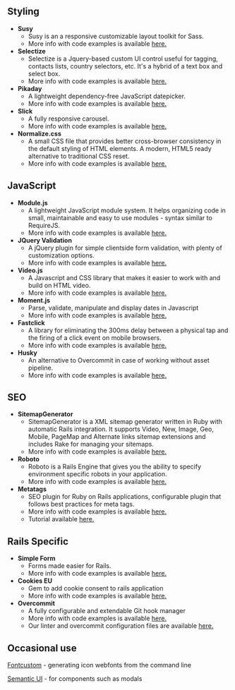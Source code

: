 ## Styling

* **Susy**
  * Susy is an a responsive customizable layout toolkit for Sass.
  * More info with code examples is available [here.](http://susy.oddbird.net/)
* **Selectize**
  * Selectize is a Jquery-based custom UI control useful for tagging, contacts lists, country selectors, etc. It's a hybrid of a text box and select box.
  * More info with code examples is available [here.](http://selectize.github.io/selectize.js/)
* **Pikaday**
  * A lightweight dependency-free JavaScript datepicker.
  * More info with code examples is available [here.](https://github.com/dbushell/Pikaday)
* **Slick**
  * A fully responsive carousel.
  * More info with code examples is available [here.](http://kenwheeler.github.io/slick/)
* **Normalize.css**
  * A small CSS file that provides better cross-browser consistency in the default styling of HTML elements. A modern, HTML5 ready alternative to traditional CSS reset.
  * More info with code examples is available [here.](http://nicolasgallagher.com/about-normalize-css/)

## JavaScript

* **Module.js**
  * A lightweight JavaScript module system. It helps organizing code in small, maintainable and easy to use modules - syntax similar to RequireJS.
  * More info with code examples is available [here.](https://larsjung.de/modulejs/)
* **JQuery Validation**
  * A jQuery plugin for simple clientside form validation, with plenty of customization options.
  * More info with code examples is available [here.](http://jqueryvalidation.org/)
* **Video.js**
  * A Javascript and CSS library that makes it easier to work with and build on HTML video.
  * More info with code examples is available [here.](http://videojs.com/)
* **Moment.js**
  * Parse, validate, manipulate and display dates in Javascript
  * More info with code examples is available [here.](http://momentjs.com/)
* **Fastclick**
  * A library for eliminating the 300ms delay between a physical tap and the firing of a click event on mobile browsers.
  * More info with code examples is available [here.](https://github.com/ftlabs/fastclick)
* **Husky**
  * An alternative to Overcommit in case of working without asset pipeline.
  * More info with code examples is available [here.](https://github.com/typicode/husky)

## SEO

* **SitemapGenerator**
  * SitemapGenerator is a XML sitemap generator written in Ruby with automatic Rails integration. It supports Video, New, Image, Geo, Mobile, PageMap and Alternate links sitemap extensions and includes Rake for managing your sitemaps.
  * More info with code examples is available [here.](https://github.com/kjvarga/sitemap_generator)
* **Roboto**
  * Roboto is a Rails Engine that gives you the ability to specify environment specific robots in your application.
  * More info with code examples is available [here.](https://github.com/LaunchAcademy/roboto)
* **Metatags**
  * SEO plugin for Ruby on Rails applications, configurable plugin that follows best practices for meta tags.
  * More info with code examples is available [here.](https://github.com/kpumuk/meta-tags)
  * Tutorial available [here.](http://cookieshq.co.uk/posts/easy-seo-metatags-with-rails-4/)

## Rails Specific

* **Simple Form**
  * Forms made easier for Rails.
  * More info with code examples is available [here.](https://github.com/plataformatec/simple_form)
* **Cookies EU**
  * Gem to add cookie consent to rails application
  * More info with code examples is available [here.](https://github.com/infinum/cookies_eu)
* **Overcommit**
  * A fully configurable and extendable Git hook manager
  * More info with code examples is available [here.](https://github.com/brigade/overcommit)
  * Our linter and overcommit configuration files are available [here.](https://github.com/infinum/dotfiles/tree/master/code-linters)

## Occasional use

[Fontcustom](https://github.com/FontCustom/fontcustom) - generating icon webfonts from the command line

[Semantic UI](http://semantic-ui.com/) - for components such as modals
